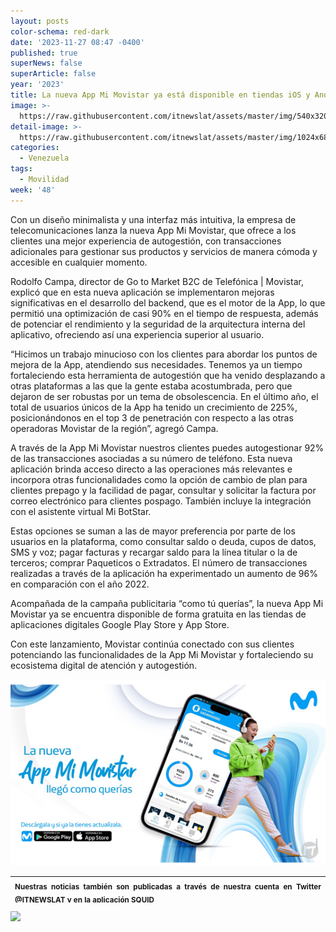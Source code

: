 ```yaml
---
layout: posts
color-schema: red-dark
date: '2023-11-27 08:47 -0400'
published: true
superNews: false
superArticle: false
year: '2023'
title: La nueva App Mi Movistar ya está disponible en tiendas iOS y Android
image: >-
  https://raw.githubusercontent.com/itnewslat/assets/master/img/540x320/App-Movistar-p.jpg
detail-image: >-
  https://raw.githubusercontent.com/itnewslat/assets/master/img/1024x680/App-Movistar-g.jpg
categories:
  - Venezuela
tags:
  - Movilidad
week: '48'
---
```

Con un diseño minimalista y una interfaz más intuitiva, la empresa de telecomunicaciones lanza la nueva App Mi Movistar, que ofrece a los clientes una mejor experiencia de autogestión, con transacciones adicionales para gestionar sus productos y servicios de manera cómoda y accesible en cualquier momento.

Rodolfo Campa, director de Go to Market B2C de Telefónica | Movistar, explicó que en esta nueva aplicación se implementaron mejoras significativas en el desarrollo del backend, que es el motor de la App, lo que permitió una optimización de casi 90% en el tiempo de respuesta, además de potenciar el rendimiento y la seguridad de la arquitectura interna del aplicativo, ofreciendo así una experiencia superior al usuario.

“Hicimos un trabajo minucioso con los clientes para abordar los puntos de mejora de la App, atendiendo sus necesidades. Tenemos ya un tiempo fortaleciendo esta herramienta de autogestión que ha venido desplazando a otras plataformas a las que la gente estaba acostumbrada, pero que dejaron de ser robustas por un tema de obsolescencia. En el último año, el total de usuarios únicos de la App ha tenido un crecimiento de 225%, posicionándonos en el top 3 de penetración con respecto a las otras operadoras Movistar de la región”, agregó Campa.

A través de la App Mi Movistar nuestros clientes puedes autogestionar 92% de las transacciones asociadas a su número de teléfono. Esta nueva aplicación brinda acceso directo a las operaciones más relevantes e incorpora otras funcionalidades como la opción de cambio de plan para clientes prepago y la facilidad de pagar, consultar y solicitar la factura por correo electrónico para clientes pospago. También incluye la integración con el asistente virtual Mi BotStar.

Estas opciones se suman a las de mayor preferencia por parte de los usuarios en la plataforma, como consultar saldo o deuda, cupos de datos, SMS y voz; pagar facturas y recargar saldo para la línea titular o la de terceros; comprar Paqueticos o Extradatos. El número de transacciones realizadas a través de la aplicación ha experimentado un aumento de 96% en comparación con el año 2022.

Acompañada de la campaña publicitaria “como tú querías”, la nueva App Mi Movistar ya se encuentra disponible de forma gratuita en las tiendas de aplicaciones digitales Google Play Store y App Store.

Con este lanzamiento, Movistar continúa conectado con sus clientes potenciando las funcionalidades de la App Mi Movistar y fortaleciendo su ecosistema digital de atención y autogestión.

![](https://raw.githubusercontent.com/itnewslat/assets/master/img/540x320/App-Movistar-p.jpg)

<table style="height: 42px;" width="569">
<tbody>
<tr>
<td style="text-align: justify;"><sub><strong>Nuestras noticias también son publicadas a través de nuestra cuenta en Twitter <a href="https://twitter.com/itnewslat?lang=es">@ITNEWSLAT</a> y en la aplicación <a href="https://squidapp.co/en/">SQUID</a></strong></sub></td>
</tr>
</tbody>
</table>

<img src="https://tracker.metricool.com/c3po.jpg?hash=56f88a41e39ab42c063cc51676587a04"/>
